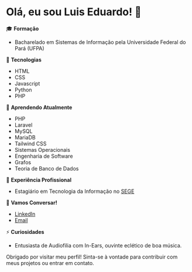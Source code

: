 # Olá, eu sou Luis Eduardo! 👋

🎓 **Formação**
- Bacharelado em Sistemas de Informação pela Universidade Federal do Pará (UFPA)

📖 **Tecnologias**
- HTML
- CSS
- Javascript
- Python
- PHP

🌱 **Aprendendo Atualmente**
- PHP
- Laravel
- MySQL
- MariaDB
- Tailwind CSS
- Sistemas Operacionais
- Engenharia de Software
- Grafos
- Teoria de Banco de Dados

💼 **Experiência Profissional**
- Estagiário em Tecnologia da Informação no [SEGE](https://sege.ufpa.br)

💬 **Vamos Conversar!**
- [LinkedIn](https://www.linkedin.com/in/eduardoconde-bit)
- [Email](luiseduardojp8@gmail.com)

⚡ **Curiosidades**
- Entusiasta de Audiofilia com In-Ears, ouvinte eclético de boa música.

Obrigado por visitar meu perfil! Sinta-se à vontade para contribuir com meus projetos ou entrar em contato.
